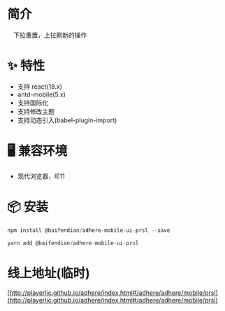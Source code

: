 # 简介
&ensp;&ensp;下拉重置，上拉刷新的操作

# ✨ 特性
- 支持 react(18.x)
- antd-mobile(5.x)
- 支持国际化
- 支持修改主题
- 支持动态引入(babel-plugin-import)

# 🖥 兼容环境
- 现代浏览器，IE11

# 📦 安装
```javascript
npm install @baifendian/adhere-mobile-ui-prsl --save
``` 

```javascript
yarn add @baifendian/adhere-mobile-ui-prsl
```

# 线上地址(临时)
[http://playerljc.github.io/adhere/index.html#/adhere/adhere/mobile/prsl](http://playerljc.github.io/adhere/index.html#/adhere/adhere/mobile/prsl)


